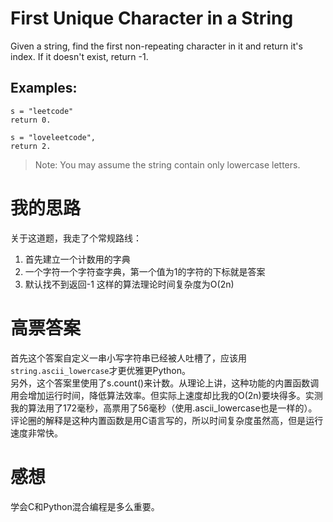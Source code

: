 # First Unique Character in a String

Given a string, find the first non-repeating character in it and return it's index. If it doesn't exist, return -1.

## Examples:

```
s = "leetcode"
return 0.
```

```
s = "loveleetcode",
return 2.
```

> Note: You may assume the string contain only lowercase letters. 

# 我的思路
关于这道题，我走了个常规路线：
1. 首先建立一个计数用的字典
2. 一个字符一个字符查字典，第一个值为1的字符的下标就是答案
3. 默认找不到返回-1
这样的算法理论时间复杂度为O(2n)

# 高票答案
首先这个答案自定义一串小写字符串已经被人吐槽了，应该用`string.ascii_lowercase`才更优雅更Python。  
另外，这个答案里使用了s.count()来计数。从理论上讲，这种功能的内置函数调用会增加运行时间，降低算法效率。但实际上速度却比我的O(2n)要块得多。实测我的算法用了172毫秒，高票用了56毫秒（使用.ascii_lowercase也是一样的）。  
评论圈的解释是这种内置函数是用C语言写的，所以时间复杂度虽然高，但是运行速度非常快。

# 感想
学会C和Python混合编程是多么重要。